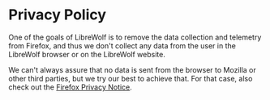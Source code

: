 # Privacy Policy

One of the goals of LibreWolf is to remove the
data collection and telemetry from Firefox, and thus we
don't collect any data from the user in the LibreWolf browser
or on the LibreWolf website.

We can't always assure that no data is sent from
the browser to Mozilla or other third parties,
but we try our best to achieve that. For that case, also check out
the [Firefox Privacy Notice](https://www.mozilla.org/en-US/privacy/firefox/).
